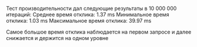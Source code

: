 Тест производительности дал следующие результаты  в 10 000 000 итераций:
Среднее время отклика: 1.37 ms
Минимальное время отклика: 1.03 ms
Максимальное время отклика: 39.97 ms

Самое большое время отклика наблюдается на первом запросе и далее снижается и держится на одном уровне
